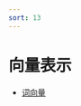 ```yaml
---
sort: 13
---
```


# 向量表示




<!-- {% include list.liquid %} -->

* [词向量](https://kg-nlp.github.io/Algorithm-Project-Manual/向量表示/词向量.html)
